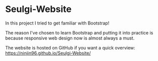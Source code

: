 # Seulgi-Website
In this project I tried to get familiar with Bootstrap!

The reason I've chosen to learn Bootstrap and putting it into practice is because responsive web design now is almost always a must.

The website is hosted on GitHub if you want a quick overview: https://ninjin96.github.io/Seulgi-Website/
